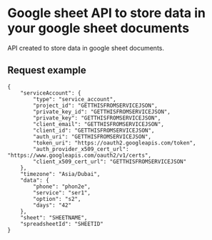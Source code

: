 # Google sheet API to store data in your google sheet documents
API created to store data in google sheet documents.

## Request example

```
{
    "serviceAccount": {
        "type": "service_account",
        "project_id": "GETTHISFROMSERVICEJSON",
        "private_key_id": "GETTHISFROMSERVICEJSON",
        "private_key": "GETTHISFROMSERVICEJSON",
        "client_email": "GETTHISFROMSERVICEJSON",
        "client_id": "GETTHISFROMSERVICEJSON",
        "auth_uri": "GETTHISFROMSERVICEJSON",
        "token_uri": "https://oauth2.googleapis.com/token",
        "auth_provider_x509_cert_url": "https://www.googleapis.com/oauth2/v1/certs",
        "client_x509_cert_url": "GETTHISFROMSERVICEJSON"
    },
    "timezone": "Asia/Dubai",
    "data": {
        "phone": "phon2e",
        "service": "ser1",
        "option": "s2",
        "days": "42"
    },
    "sheet": "SHEETNAME",
    "spreadsheetId": "SHEETID"
}
```
